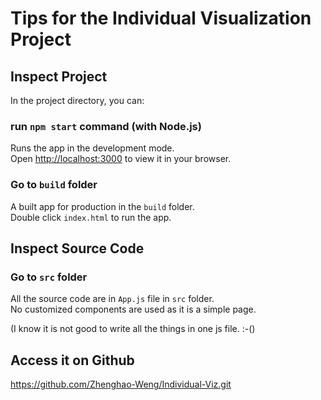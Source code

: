 # Tips for the Individual Visualization Project

## Inspect Project

In the project directory, you can:

### run `npm start` command (with Node.js)

Runs the app in the development mode.\
Open [http://localhost:3000](http://localhost:3000) to view it in your browser.

### Go to `build` folder

A built app for production in the `build` folder.\
Double click `index.html` to run the app.

## Inspect Source Code

### Go to `src` folder

All the source code are in `App.js` file in `src` folder.\
No customized components are used as it is a simple page.

(I know it is not good to write all the things in one js file. :-()

## Access it on Github

https://github.com/Zhenghao-Weng/Individual-Viz.git
